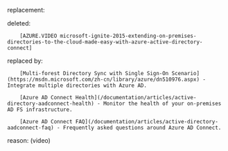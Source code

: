 replacement:

deleted:

		[AZURE.VIDEO microsoft-ignite-2015-extending-on-premises-directories-to-the-cloud-made-easy-with-azure-active-directory-connect]

replaced by:

		[Multi-forest Directory Sync with Single Sign-On Scenario](https://msdn.microsoft.com/zh-cn/library/azure/dn510976.aspx) - Integrate multiple directories with Azure AD.
		
		[Azure AD Connect Health](/documentation/articles/active-directory-aadconnect-health) - Monitor the health of your on-premises AD FS infrastructure.
		
		[Azure AD Connect FAQ](/documentation/articles/active-directory-aadconnect-faq) - Frequently asked questions around Azure AD Connect.

reason: (video)

